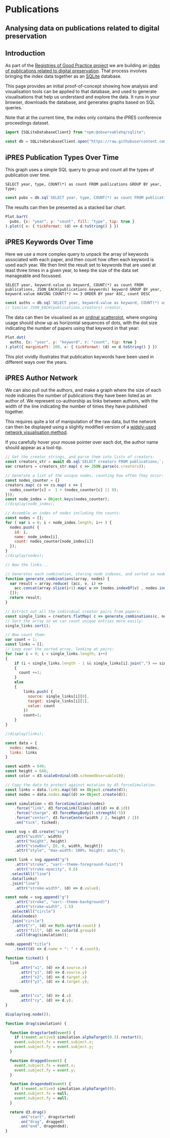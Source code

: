 # Publications
## Analysing data on publications related to digital preservation

## Introduction

As part of the [Registries of Good Practice project](https://github.com/digipres/registries-of-practice-project#registries-of-good-practice-project) we are building an [index of publications related to digital preservation](http://www.digipres.org/publications/).  That process involves bringing the index data together as an [SQLite](https://sqlite.org/) database.

This page provides an initial proof-of-concept showing how analysis and visualisation tools can be applied to that database, and used to generate visualisations that help us understand and explore the data.  It runs in your browser, downloads the database, and generates graphs based on SQL queries.

Note that at the current time, the index only contains the iPRES conference proceedings dataset.

```js
import {SQLiteDatabaseClient} from "npm:@observablehq/sqlite";

const db = SQLiteDatabaseClient.open("https://raw.githubusercontent.com/digipres/digipres-practice-index/main/releases/practice.db");
```


## iPRES Publication Types Over Time

This graph uses a simple SQL query to group and count all the types of publication over time.

```
SELECT year, type, COUNT(*) as count FROM publications GROUP BY year, type;
```

```js
const pubs = db.sql`SELECT year, type, COUNT(*) as count FROM publications GROUP BY year, type;`;
```

The results can then be presented as a stacked bar chart.

```js
Plot.barY(
  pubs, {x: "year", y: "count", fill: "type", tip: true }
).plot({ x: { tickFormat: (d) => d.toString() } })
```

## iPRES Keywords Over Time

Here we use a more complex query to unpack the array of keywords associated with each paper, and then count how often each keyword is used each year.  We then limit the result set to keywords that are used at least three times in a given year, to keep the size of the data set manageable and focussed.

```
SELECT year, keyword.value as keyword, COUNT(*) as count FROM publications, JSON_EACH(publications.keywords) keyword GROUP BY year, keyword.value HAVING COUNT(*) >= 3 ORDER BY year ASC, count DESC
```

```js
const auths = db.sql`SELECT year, keyword.value as keyword, COUNT(*) as count FROM publications, JSON_EACH(publications.keywords) keyword GROUP BY year, keyword.value HAVING COUNT(*) >= 3 ORDER BY year ASC, count DESC`; 
// Similar JSON_EACH(publications.creators) creator, 
```

The data can then be visualised as an [ordinal scatterplot](https://observablehq.com/@observablehq/plot-ordinal-scatterplot), where ongoing usage should show up as horizontal sequences of dots, with the dot size indicating the number of papers using that keyword in that year:


```js
Plot.dot(
  auths, {x: "year", y: "keyword", r: "count", tip: true }
).plot({ marginLeft: 200, x: { tickFormat: (d) => d.toString() } })
```

This plot vividly illustrates that publication keywords have been used in different ways over the years.


## iPRES Author Network

We can also pull out the authors, and make a graph where the size of each node indicates the number of publications they have been listed as an author of. We represent co-authorship as links between authors, with the width of the line indicating the number of times they have published together.

This requires quite a lot of manipulation of the raw data, but the network can then be displayed using a slightly modified version of a [widely-used network visualisation method](https://observablehq.com/framework/lib/d3).

If you carefully hover your mouse pointer over each dot, the author name should appear as a tool-tip.

```js
// Get the creator strings, and parse them into lists of creators:
const creators_str = await db.sql`SELECT creators FROM publications;`;
var creators = creators_str.map( c => JSON.parse(c.creators));

// Generate a list of the unique nodes, counting how often they occur:
const nodes_counter = {}
creators.map( cs => cs.map( c => {
  nodes_counter[c] =  1 + (nodes_counter[c] || 0);
}));
const node_index = Object.keys(nodes_counter);
//display(node_index);

// Assemble an index of nodes including the counts:
const nodes = [];
for ( var i = 0; i < node_index.length; i++ ) {
  nodes.push( { 
    id: i,
    name: node_index[i],
    count: nodes_counter[node_index[i]]
  });
}
//display(nodes);

// Now the links...

// Generates each combination, storing node indexes, and sorted so node pairs always match:
function generate_combinations(array, nodes) { 
  var result = array.reduce( (acc, v, i) =>
    acc.concat(array.slice(i+1).map( w => [nodes.indexOf(v) , nodes.indexOf(w)].sort() )),
  []);
  return result;
}

// Extract out all the individual creator pairs from papers:
const single_links = creators.flatMap( c => generate_combinations(c, node_index));
// Sort the array so we can count unique entries more easily:
single_links.sort();

// Now count them:
var count = 1;
const links = [];
// Loop over the sorted array, looking at pairs:
for (var i = 0; i < single_links.length; i++)
{
    if (i < single_links.length - 1 && single_links[i].join(",") == single_links[i+1].join(","))
    {
      count +=1;
    }
    else
    {
        links.push( {
          source: single_links[i][0],
          target: single_links[i][1],
          value: count
        })
        count=1;
    }
}

//display(links);

const data = {
  nodes: nodes,
  links: links
}

```

```js
const width = 640;
const height = 640;
const color = d3.scaleOrdinal(d3.schemeObservable10);

// Copy the data to protect against mutation by d3.forceSimulation.
const links = data.links.map((d) => Object.create(d));
const nodes = data.nodes.map((d) => Object.create(d));

const simulation = d3.forceSimulation(nodes)
    .force("link", d3.forceLink(links).id((d) => d.id))
    .force("charge", d3.forceManyBody().strength(-5))
    .force("center", d3.forceCenter(width / 2, height / 2))
    .on("tick", ticked);

const svg = d3.create("svg")
    .attr("width", width)
    .attr("height", height)
    .attr("viewBox", [0, 0, width, height])
    .attr("style", "max-width: 100%; height: auto;");

const link = svg.append("g")
    .attr("stroke", "var(--theme-foreground-faint)")
    .attr("stroke-opacity", 0.6)
  .selectAll("line")
  .data(links)
  .join("line")
    .attr("stroke-width", (d) => d.value);

const node = svg.append("g")
    .attr("stroke", "var(--theme-background)")
    .attr("stroke-width", 1.5)
  .selectAll("circle")
  .data(nodes)
  .join("circle")
    .attr("r", (d) => Math.sqrt(d.count) )
    .attr("fill", (d) => color(d.group))
    .call(drag(simulation));

node.append("title")
    .text((d) => d.name + ": " + d.count);

function ticked() {
  link
      .attr("x1", (d) => d.source.x)
      .attr("y1", (d) => d.source.y)
      .attr("x2", (d) => d.target.x)
      .attr("y2", (d) => d.target.y);

  node
      .attr("cx", (d) => d.x)
      .attr("cy", (d) => d.y);
}

display(svg.node());
```

```js
function drag(simulation) {

  function dragstarted(event) {
    if (!event.active) simulation.alphaTarget(0.3).restart();
    event.subject.fx = event.subject.x;
    event.subject.fy = event.subject.y;
  }

  function dragged(event) {
    event.subject.fx = event.x;
    event.subject.fy = event.y;
  }

  function dragended(event) {
    if (!event.active) simulation.alphaTarget(0);
    event.subject.fx = null;
    event.subject.fy = null;
  }

  return d3.drag()
      .on("start", dragstarted)
      .on("drag", dragged)
      .on("end", dragended);
}
```
